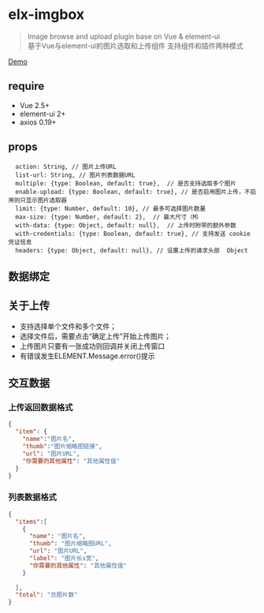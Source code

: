 # elx-imgbox

> Image browse and upload plugin base on Vue & element-ui  
> 基于Vue与element-ui的图片选取和上传组件
> 支持组件和插件两种模式

[Demo](http://imgbox.imcm.me/)

## require
 - Vue 2.5+
 - element-ui 2+
 - axios 0.19+

## props

```
  action: String, // 图片上传URL
  list-url: String, // 图片列表数据URL
  multiple: {type: Boolean, default: true},  // 是否支持选取多个图片
  enable-upload: {type: Boolean, default: true}, // 是否启用图片上传，不启用则只显示图片选取器
  limit: {type: Number, default: 10}, // 最多可选择图片数量
  max-size: {type: Number, default: 2},  // 最大尺寸（M）
  with-data: {type: Object, default: null},  // 上传时附带的额外参数
  with-credentials: {type: Boolean, default: true}, // 支持发送 cookie 凭证信息
  headers: {type: Object, default: null}, // 设置上传的请求头部	Object
```

## 数据绑定
<elx-imgbox v-model="已选图片列表数组"></elx-imgbox>

## 关于上传
- 支持选择单个文件和多个文件；
- 选择文件后，需要点击“确定上传”开始上传图片；
- 上传图片只要有一张成功则回调并关闭上传窗口
- 有错误发生ELEMENT.Message.error()提示

## 交互数据

### 上传返回数据格式
```json
{
  "item": {
    "name":"图片名",
    "thumb":"图片缩略图链接",
    "url": "图片URL",
    "你需要的其他属性": "其他属性值"
  }
}
```

### 列表数据格式
```json
{
  "items":[
    {
      "name": "图片名",
      "thumb": "图片缩略图URL",
      "url": "图片URL",
      "label": "图片长x宽",
      "你需要的其他属性": "其他属性值"
    }
  
  ],
  "total": "总图片数"
}
```
